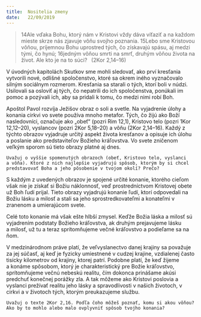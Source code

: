 ```yaml
---
title:  Nositelia zmeny
date:   22/09/2019
---
```


> <p></p>
> 14Ale vďaka Bohu, ktorý nám v Kristovi vždy dáva víťaziť a na každom mieste skrze nás zjavuje vôňu svojho poznania. 15Lebo sme Kristovou vôňou, príjemnou Bohu uprostred tých, čo získavajú spásu, aj medzi tými, čo hynú; 16jedným vôňou smrti na smrť, druhým vôňou života na život. Ale kto je na to súci?  (2Kor 2,14–16)

V úvodných kapitolách Skutkov sme mohli sledovať, ako prví kresťania vytvorili nové, odlišné spoločenstvo, ktoré sa okrem iného vyznačovalo silným sociálnym rozmerom. Kresťania sa starali o tých, ktorí boli v núdzi. Usilovali sa osloviť aj tých, čo nepatrili do ich spoločenstva, ponúkali im pomoc a pozývali ich, aby sa pridali k tomu, čo medzi nimi robí Boh.

Apoštol Pavol rozvíja Ježišov obraz o soli a svetle. Na vyjadrenie úlohy a konania cirkvi vo svete používa mnoho metafor. Tých, čo žijú ako Boží nasledovníci, označuje ako „obeť“ (pozri Rim 12,1), Kristovo telo (pozri 1Kor 12,12–20), vyslancov (pozri 2Kor 5,18–20) a vôňu (2Kor 2,14–16). Každý z týchto obrazov vyjadruje určitý aspekt života kresťanov a opisuje ich úlohu a poslanie ako predstaviteľov Božieho kráľovstva. Vo svete zničenom veľkým sporom sú tieto obrazy platné aj dnes.

`Uvažuj o vyššie spomenutých obrazoch (obeť, Kristovo telo, vyslanci a vôňa). Ktoré z nich najlepšie vyjadrujú spôsob, ktorým by si chcel predstavovať Boha a jeho pôsobenie v tvojom okolí? Prečo?`

S každým z uvedených obrazov je spojené určité konanie, ktorého cieľom však nie je získať si Božiu náklonnosť, veď prostredníctvom Kristovej obete už Boh ľudí prijal. Tieto obrazy vyjadrujú konanie ľudí, ktorí odpovedali na Božiu lásku a milosť a stali sa jeho sprostredkovateľmi a konateľmi v zranenom a umierajúcom svete.

Celé toto konanie má však ešte hlbší zmysel. Keďže Božia láska a milosť sú vyjadrením podstaty Božieho kráľovstva, ak druhým prejavujeme lásku a milosť, už tu a teraz sprítomňujeme večné kráľovstvo a podieľame sa na ňom.

V medzinárodnom práve platí, že veľvyslanectvo danej krajiny sa považuje za jej súčasť, aj keď je fyzicky umiestnené v cudzej krajine, vzdialenej často tisícky kilometrov od krajiny, ktorej patrí. Podobne platí, že keď žijeme a konáme spôsobom, ktorý je charakteristický pre Božie kráľovstvo, sprítomňujeme večnú nebeskú realitu, čím dokonca prinášame akúsi predchuť konečnej porážky zla. A tak môžeme ako Kristovi poslovia a vyslanci prežívať realitu jeho lásky a spravodlivosti v našich životoch, v cirkvi a v životoch tých, ktorým preukazujeme službu.

`Uvažuj o texte 2Kor 2,16. Podľa čoho môžeš poznať, komu si akou vôňou? Ako by to mohlo alebo malo ovplyvniť spôsob tvojho konania?`